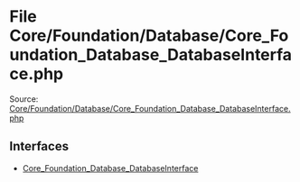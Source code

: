 File Core/Foundation/Database/Core_Foundation_Database_DatabaseInterface.php
=========

Source: [Core/Foundation/Database/Core_Foundation_Database_DatabaseInterface.php](https://github.com/PrestaShop/PrestaShop/blob/1.6.1.0/Core/Foundation/Database/Core_Foundation_Database_DatabaseInterface.php)

Interfaces
----------

* [Core_Foundation_Database_DatabaseInterface](interface.Core_Foundation_Database_DatabaseInterface.md)


